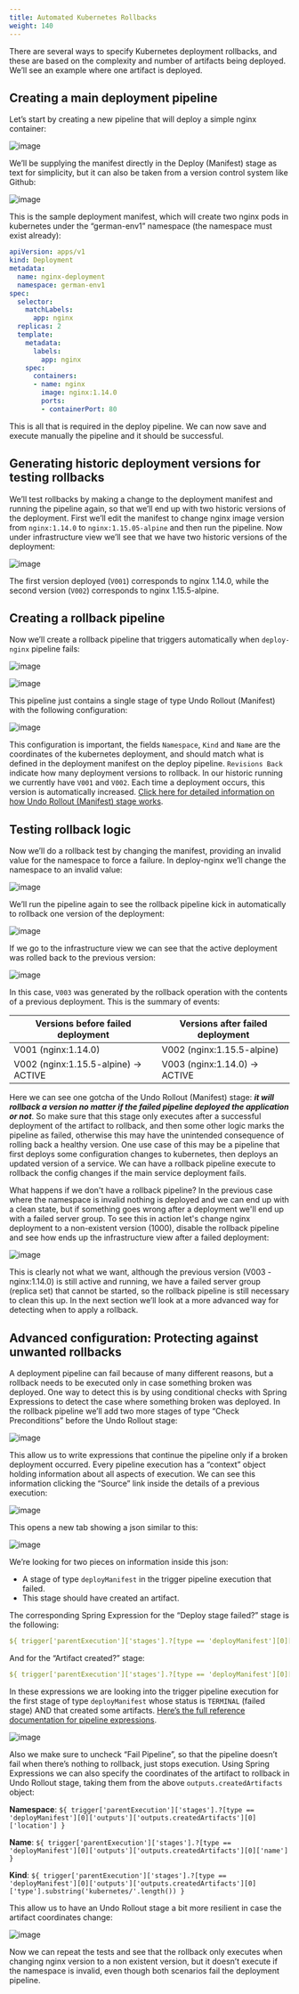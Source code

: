 ```yaml
---
title: Automated Kubernetes Rollbacks
weight: 140
---
```



There are several ways to specify Kubernetes deployment rollbacks, and these are based on the complexity and number of artifacts being deployed. We’ll see an example where one artifact is deployed.

## Creating a main deployment pipeline

Let’s start by creating a new pipeline that will deploy a simple nginx container:

![image](/assets/images/aut-rollbacks-deploy-pipeline.png)

We’ll be supplying the manifest directly in the Deploy (Manifest) stage as text for simplicity, but it can also be taken from a version control system like Github:

![image](/assets/images/aut-rollbacks-deploy-manifest-1.png)

This is the sample deployment manifest, which will create two nginx pods in kubernetes under the “german-env1” namespace (the namespace must exist already):

```yaml
apiVersion: apps/v1
kind: Deployment
metadata:
  name: nginx-deployment
  namespace: german-env1
spec:
  selector:
    matchLabels:
      app: nginx
  replicas: 2
  template:
    metadata:
      labels:
        app: nginx
    spec:
      containers:
      - name: nginx
        image: nginx:1.14.0
        ports:
        - containerPort: 80
```

This is all that is required in the deploy pipeline. We can now save and execute manually the pipeline and it should be successful.

## Generating historic deployment versions for testing rollbacks

We’ll test rollbacks by making a change to the deployment manifest and running the pipeline again, so that we’ll end up with two historic versions of the deployment. First we’ll edit the manifest to change nginx image version from `nginx:1.14.0` to `nginx:1.15.05-alpine` and then run the pipeline. Now under infrastructure view we’ll see that we have two historic versions of the deployment:

![image](/assets/images/aut-rollbacks-infra-1.png)

The first version deployed (`V001`) corresponds to nginx 1.14.0, while the second version (`V002`) corresponds to nginx 1.15.5-alpine.

## Creating a rollback pipeline

Now we’ll create a rollback pipeline that triggers automatically when `deploy-nginx` pipeline fails:

![image](/assets/images/aut-rollbacks-rollpipeline-1.png)

![image](/assets/images/aut-rollbacks-trigger.png)

This pipeline just contains a single stage of type Undo Rollout (Manifest) with the following configuration:

![image](/assets/images/aut-rollbacks-undo-rollout-1.png)

This configuration is important, the fields `Namespace`, `Kind` and `Name` are the coordinates of the kubernetes deployment, and should match what is defined in the deployment manifest on the deploy pipeline. `Revisions Back` indicate how many deployment versions to rollback. In our historic running we currently have `V001` and `V002`. Each time a deployment occurs, this version is automatically increased. [Click here for detailed information on how Undo Rollout (Manifest) stage works](https://www.spinnaker.io/guides/user/kubernetes-v2/automated-rollbacks/#automated-rollbacks).

## Testing rollback logic

Now we’ll do a rollback test by changing the manifest, providing an invalid value for the namespace to force a failure. In deploy-nginx we’ll change the namespace to an invalid value:

![image](/assets/images/aut-rollbacks-deploy-manifest-invalid-1.png)

We’ll run the pipeline again to see the rollback pipeline kick in automatically to rollback one version of the deployment:

![image](/assets/images/aut-rollbacks-exec-history-1.png)

If we go to the infrastructure view we can see that the active deployment was rolled back to the previous version:

![image](/assets/images/aut-rollbacks-infra-2.png)

In this case, `V003` was generated by the rollback operation with the contents of a previous deployment. This is the summary of events:

| **Versions before failed deployment**  |  **Versions after failed deployment** |
|---|---|
|V001 (nginx:1.14.0)|V002 (nginx:1.15.5-alpine)|
|V002 (nginx:1.15.5-alpine) → ACTIVE|V003 (nginx:1.14.0) → ACTIVE|

Here we can see one gotcha of the Undo Rollout (Manifest) stage: _**it will rollback a version no matter if the failed pipeline deployed the application or not**_. So make sure that this stage only executes after a successful deployment of the artifact to rollback, and then some other logic marks the pipeline as failed, otherwise this may have the unintended consequence of rolling back a healthy version. One use case of this may be a pipeline that first deploys some configuration changes to kubernetes, then deploys an updated version of a service. We can have a rollback pipeline execute to rollback the config changes if the main service deployment fails.

What happens if we don't have a rollback pipeline? In the previous case where the namespace is invalid nothing is deployed and we can end up with a clean state, but if something goes wrong after a deployment we'll end up with a failed server group. To see this in action let's change nginx deployment to a non-existent version (1000), disable the rollback pipeline and see how ends up the infrastructure view after a failed deployment:

![image](/assets/images/aut-rollbacks-infra-3.png)

This is clearly not what we want, although the previous version (V003 - nginx:1.14.0) is still active and running, we have a failed server group (replica set) that cannot be started, so the rollback pipeline is still necessary to clean this up. In the next section we’ll look at a more advanced way for detecting when to apply a rollback.

## Advanced configuration: Protecting against unwanted rollbacks

A deployment pipeline can fail because of many different reasons, but a rollback needs to be executed only in case something broken was deployed. One way to detect this is by using conditional checks with Spring Expressions to detect the case where something broken was deployed. In the rollback pipeline we’ll add two more stages of type “Check Preconditions” before the Undo Rollout stage:

![image](/assets/images/aut-rollbacks-rollpipeline-2.png)

This allow us to write expressions that continue the pipeline only if a broken deployment occurred. Every pipeline execution has a “context” object holding information about all aspects of execution. We can see this information clicking the “Source” link inside the details of a previous execution:

![image](/assets/images/aut-rollbacks-exec-details-1.png)

This opens a new tab showing a json similar to this:

![image](/assets/images/aut-rollbacks-exec-json-1.png)

We’re looking for two pieces on information inside this json:

* A stage of type `deployManifest` in the trigger pipeline execution that failed.
* This stage should have created an artifact.

The corresponding Spring Expression for the “Deploy stage failed?” stage is the following:

```yaml
${ trigger['parentExecution']['stages'].?[type == 'deployManifest'][0]['status'].toString() == 'TERMINAL' }
```

And for the “Artifact created?” stage:

```yaml
${ trigger['parentExecution']['stages'].?[type == 'deployManifest'][0]['outputs']['outputs.createdArtifacts'] != null }
```

In these expressions we are looking into the trigger pipeline execution for the first stage of type `deployManifest` whose status is `TERMINAL` (failed stage) AND that created some artifacts. [Here’s the full reference documentation for pipeline expressions](https://www.spinnaker.io/reference/pipeline/expressions/).

![image](/assets/images/aut-rollbacks-precond-1.png)

Also we make sure to uncheck “Fail Pipeline”, so that the pipeline doesn’t fail when there’s nothing to rollback, just stops execution. Using Spring Expressions we can also specify the coordinates of the artifact to rollback in Undo Rollout stage, taking them from the above `outputs.createdArtifacts` object:

**Namespace**: `${ trigger['parentExecution']['stages'].?[type == 'deployManifest'][0]['outputs']['outputs.createdArtifacts'][0]['location'] }`

**Name**: `${ trigger['parentExecution']['stages'].?[type == 'deployManifest'][0]['outputs']['outputs.createdArtifacts'][0]['name'] }`

**Kind**: `${ trigger['parentExecution']['stages'].?[type == 'deployManifest'][0]['outputs']['outputs.createdArtifacts'][0]['type'].substring('kubernetes/'.length()) }`

This allow us to have an Undo Rollout stage a bit more resilient in case the artifact coordinates change:

![image](/assets/images/aut-rollbacks-undo-rollout-2.png)

Now we can repeat the tests and see that the rollback only executes when changing nginx version to a non existent version, but it doesn’t execute if the namespace is invalid, even though both scenarios fail the deployment pipeline.
